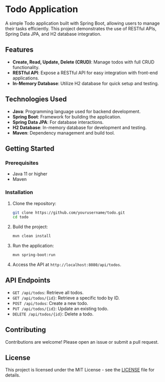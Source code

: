 # Todo Application

A simple Todo application built with Spring Boot, allowing users to manage their tasks efficiently. This project demonstrates the use of RESTful APIs, Spring Data JPA, and H2 database integration.

## Features

- **Create, Read, Update, Delete (CRUD)**: Manage todos with full CRUD functionality.
- **RESTful API**: Expose a RESTful API for easy integration with front-end applications.
- **In-Memory Database**: Utilize H2 database for quick setup and testing.

## Technologies Used

- **Java**: Programming language used for backend development.
- **Spring Boot**: Framework for building the application.
- **Spring Data JPA**: For database interactions.
- **H2 Database**: In-memory database for development and testing.
- **Maven**: Dependency management and build tool.

## Getting Started

### Prerequisites

- Java 11 or higher
- Maven

### Installation

1. Clone the repository:
   ```bash
   git clone https://github.com/yourusername/todo.git
   cd todo
   ```

2. Build the project:
   ```bash
   mvn clean install
   ```

3. Run the application:
   ```bash
   mvn spring-boot:run
   ```

4. Access the API at `http://localhost:8080/api/todos`.

## API Endpoints

- `GET /api/todos`: Retrieve all todos.
- `GET /api/todos/{id}`: Retrieve a specific todo by ID.
- `POST /api/todos`: Create a new todo.
- `PUT /api/todos/{id}`: Update an existing todo.
- `DELETE /api/todos/{id}`: Delete a todo.

## Contributing

Contributions are welcome! Please open an issue or submit a pull request.

## License

This project is licensed under the MIT License - see the [LICENSE](LICENSE) file for details.
